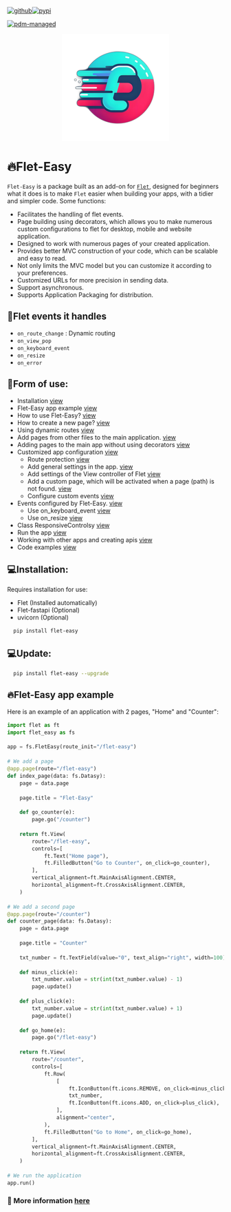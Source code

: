 [![github](https://img.shields.io/badge/my_profile-000?style=for-the-badge&logo=github&logoColor=white)](https://github.com/Daxexs)[![pypi](https://img.shields.io/badge/Pypi-0A66C2?style=for-the-badge&logo=pypi&logoColor=white)](https://pypi.org/project/flet-easy)

[![pdm-managed](https://img.shields.io/badge/pdm-managed-blueviolet)](https://pdm-project.org)

<div align="center">
    <img src="https://raw.githubusercontent.com/Daxexs/flet-easy/main/media/logo.png" alt="logo" width="250">
</div>


# 🔥Flet-Easy
`Flet-Easy` is a package built as an add-on for [`Flet`](https://github.com/flet-dev/flet), designed for beginners what it does is to make `Flet` easier when building your apps, with a tidier and simpler code. Some functions:

* Facilitates the handling of flet events.
* Page building using decorators, which allows you to make numerous custom configurations to flet for desktop, mobile and website application.
* Designed to work with numerous pages of your created application.
* Provides better MVC construction of your code, which can be scalable and easy to read.
* Not only limits the MVC model but you can customize it according to your preferences.
* Customized URLs for more precision in sending data.
* Support asynchronous.
* Supports Application Packaging for distribution.

## 📌Flet events it handles

- `on_route_change` :  Dynamic routing
- `on_view_pop`
- `on_keyboard_event`
- `on_resize`
- `on_error`

## 📌Form of use:
- Installation [view](#Installation)
- Flet-Easy app example [view](#Flet-Easy-app-example)
- How to use Flet-Easy? [view](#-How-to-use-Flet-Easy)
- How to create a new page? [view](#-How-to-create-a-new-page)
- Using dynamic routes [view](#-Using-Dynamic-Routes)
- Add pages from other files to the main application. [view](#-add-pages-from-other-files-to-the-main-application)
- Adding pages to the main app without using decorators [view](#-Adding-pages-to-the-main-app-without-using-decorators)
- Customized app configuration [view](#-Customized-app-configuration)
  - Route protection [view](#-Route-protection)
  - Add general settings in the app. [view](#%EF%B8%8F-add-general-settings-in-the-app)
  - Add settings of the View controller of Flet [view](#-Add-settings-of-the-View-controller-of-Flet)
  - Add a custom page, which will be activated when a page (path) is not found. [view](#%EF%B8%8F-add-a-custom-page-which-will-be-activated-when-a-page-path-is-not-found)
  - Configure custom events [view](#-configure-custom-events)
- Events configured by Flet-Easy. [view](#-events-configured-by-flet-easy)
  - Use on_keyboard_event [view](#%EF%B8%8F-use-on_keyboard_event)
  - Use on_resize [view](#%EF%B8%8F-use-on_resize)
- Class ResponsiveControlsy [view](#-Class-ResponsiveControlsy)
- Run the app [view](#-Run-the-app)
- Working with other apps and creating apis [view](-working-with-other-apps-and-creating-apis)
- Code examples [view](-code-examples)


## 💻Installation:
Requires installation for use:
* Flet (Installed automatically)
* Flet-fastapi (Optional)
* uvicorn (Optional)
```bash
  pip install flet-easy
```

## 💻Update:
```bash
  pip install flet-easy --upgrade
```

## 🔥Flet-Easy app example
Here is an example of an application with 2 pages, "Home" and "Counter":

```python
import flet as ft
import flet_easy as fs

app = fs.FletEasy(route_init="/flet-easy")

# We add a page
@app.page(route="/flet-easy")
def index_page(data: fs.Datasy):
    page = data.page

    page.title = "Flet-Easy"

    def go_counter(e):
        page.go("/counter")

    return ft.View(
        route="/flet-easy",
        controls=[
            ft.Text("Home page"),
            ft.FilledButton("Go to Counter", on_click=go_counter),
        ],
        vertical_alignment=ft.MainAxisAlignment.CENTER,
        horizontal_alignment=ft.CrossAxisAlignment.CENTER,
    )

# We add a second page
@app.page(route="/counter")
def counter_page(data: fs.Datasy):
    page = data.page

    page.title = "Counter"

    txt_number = ft.TextField(value="0", text_align="right", width=100)

    def minus_click(e):
        txt_number.value = str(int(txt_number.value) - 1)
        page.update()

    def plus_click(e):
        txt_number.value = str(int(txt_number.value) + 1)
        page.update()

    def go_home(e):
        page.go("/flet-easy")

    return ft.View(
        route="/counter",
        controls=[
            ft.Row(
                [
                    ft.IconButton(ft.icons.REMOVE, on_click=minus_click),
                    txt_number,
                    ft.IconButton(ft.icons.ADD, on_click=plus_click),
                ],
                alignment="center",
            ),
            ft.FilledButton("Go to Home", on_click=go_home),
        ],
        vertical_alignment=ft.MainAxisAlignment.CENTER,
        horizontal_alignment=ft.CrossAxisAlignment.CENTER,
    )

# We run the application
app.run()
```
### 🔎 More information [here](https://github.com/Daxexs/flet-easy)